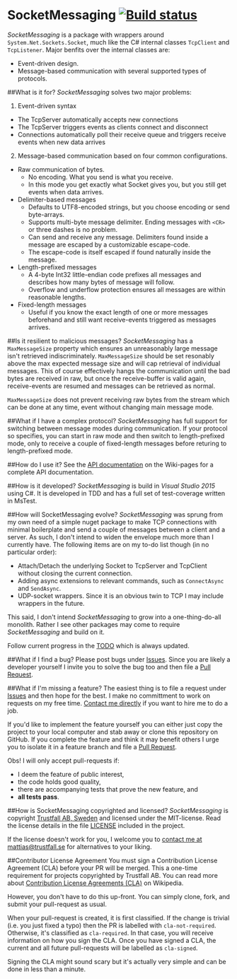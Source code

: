 # SocketMessaging [![Build status](https://ci.appveyor.com/api/projects/status/0njuuy7yipkusi18/branch/master?svg=true)](https://ci.appveyor.com/project/aquamoth/socketmessaging/branch/master)
*SocketMessaging* is a package with wrappers around `System.Net.Sockets.Socket`, much like the C# internal classes `TcpClient` and `TcpListener`.
Major benfits over the internal classes are:
* Event-driven design.
* Message-based communication with several supported types of protocols.


##What is it for?
*SocketMessaging* solves two major problems:

1. Event-driven syntax
  * The TcpServer automatically accepts new connections
  * The TcpServer triggers events as clients connect and disconnect
  * Connections automatically poll their receive queue and triggers receive events when new data arrives

2. Message-based communication based on four common configurations.
  * Raw communication of bytes. 
    * No encoding. What you send is what you receive.
    * In this mode you get exactly what Socket gives you, but you still get events when data arrives.
  * Delimiter-based messages
    * Defaults to UTF8-encoded strings, but you choose encoding or send byte-arrays.
    * Supports multi-byte message delimiter. Ending messages with `<CR>` or three dashes is no problem.
    * Can send and receive any message. Delimiters found inside a message are escaped by a customizable escape-code. 
    * The escape-code is itself escaped if found naturally inside the message.
  * Length-prefixed messages
    * A 4-byte Int32 little-endian code prefixes all messages and describes how many bytes of message will follow.
    * Overflow and underflow protection ensures all messages are within reasonable lengths.
  * Fixed-length messages
    * Useful if you know the exact length of one or more messages beforehand and still want receive-events triggered as messages arrives.

	
##Is it resilient to malicious messages?
*SocketMessaging* has a `MaxMessageSize` property which ensures an unreasonably large message isn't retrieved indiscriminately.
`MaxMessageSize` should be set resonably above the max expected message size and will cap retrieval of individual messages.
This of course effectively hangs the communication until the bad bytes are received in raw, but once the receive-buffer is valid again,
receive-events are resumed and messages can be retrieved as normal.

`MaxMessageSize` does not prevent receiving raw bytes from the stream which can be done at any time, event without changing main message mode.

	
##What if I have a complex protocol?
*SocketMessaging* has full support for switching between message modes during communication. 
If your protocol so specifies, you can start in raw mode and then switch to length-prefixed mode, 
only to receive a couple of fixed-length messages before returing to length-prefixed mode.
	

##How do I use it?
See the [API documentation](https://github.com/aquamoth/SocketMessaging/wiki/API-documentation) on the Wiki-pages for a complete API documentation.


##How is it developed?
*SocketMessaging* is build in *Visual Studio 2015* using C#. 
It is developed in TDD and has a full set of test-coverage written in MsTest.


##How will SocketMessaging evolve?
*SocketMessaging* was sprung from my own need of a simple nuget package to make TCP connections with minimal boilerplate 
and send a couple of messages between a client and a server. As such, I don't intend to widen the envelope much more 
than I currently have. The following items are on my to-do list though (in no particular order):

* Attach/Detach the underlying Socket to TcpServer and TcpClient without closing the current connection.
* Adding async extensions to relevant commands, such as `ConnectAsync` and `SendAsync`.
* UDP-socket wrappers. Since it is an obvious twin to TCP I may include wrappers in the future.

This said, I don't intend *SocketMessaging* to grow into a one-thing-do-all monolith. 
Rather I see other packages may come to require *SocketMessaging* and build on it.

Follow current progress in the [TODO](https://github.com/aquamoth/SocketMessaging/blob/master/TODO.txt) which is always updated.


##What if I find a bug?
Please post bugs under [Issues](https://github.com/aquamoth/SocketMessaging/issues). 
Since you are likely a developer yourself I invite you to solve the bug too and then file a [Pull Request](https://github.com/aquamoth/SocketMessaging/pulls).


##What if I'm missing a feature?
The easiest thing is to file a request under [Issues](https://github.com/aquamoth/SocketMessaging/issues) and then hope for the best.
I make no committment to work on requests on my free time. [Contact me directly](mailto:mattias@trustfall.se) if you want to hire me to do a job.

If you'd like to implement the feature yourself you can either just copy the project to your local computer and stab away or clone this repository on GitHub.
If you complete the feature and think it may benefit others I urge you to isolate it in a feature branch and file a [Pull Request](https://github.com/aquamoth/SocketMessaging/pulls).

Obs! I will only accept pull-requests if:
* I deem the feature of public interest, 
* the code holds good quality, 
* there are accompanying tests that prove the new feature, and 
* **all tests pass**.


##How is SocketMessaging copyrighted and licensed?
*SocketMessaging* is copyright [Trustfall AB, Sweden](http://www.trustfall.se) and licensed under the MIT-license. 
Read the license details in the file [LICENSE](https://github.com/aquamoth/SocketMessaging/blob/master/LICENSE) included in the project.

If the license doesn't work for you, I welcome you to [contact me at mattias@trustfall.se](mailto:mattias@trustfall.se) for alternatives to your liking.


##Contributor License Agreement
You must sign a Contribution License Agreement (CLA) before your PR will be merged. This a one-time requirement for projects copyrighted by Trustfall AB. You can read more about [Contribution License Agreements (CLA)](https://en.wikipedia.org/wiki/Contributor_License_Agreement) on Wikipedia.

However, you don't have to do this up-front. You can simply clone, fork, and submit your pull-request as usual.

When your pull-request is created, it is first classified. If the change is trivial (i.e. you just fixed a typo) then the PR is labelled with `cla-not-required`. Otherwise, it's classified as `cla-required`. In that case, you will receive information on how you sign the CLA. Once you have signed a CLA, the current and all future pull-requests will be labelled as `cla-signed`.

Signing the CLA might sound scary but it's actually very simple and can be done in less than a minute.
